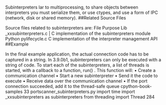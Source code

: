 Subinterpreters lar to multiprocessing, to share objects between interpreters you must serialize them, or use ctypes, and use a form of IPC (network, disk or shared memory). 
##Related Source Files 

 Source ﬁles related to subinterpreters are: File Purpose Lib _xxsubinterpreters.c  | C implementation of the  subinterpreters module Python pylifecycle.c C implementation of the interpreter management API 
##Example 

 In the ﬁnal example application, the actual connection code has to be captured in a string. In 3.9.0b1, subinterpreters can only be executed with a string of code. To start each of the subinterpreters, a list of threads is started, with a callback to a function,  run() . This function will: • Create a communication channel • Start a new subinterpreter • Send it the code to execute • Receive data over the communication channel • If the port connection succeeded, add it to the thread-safe queue cpython-book-samples 33 portscanner_subinterpreters.py import  time import  _xxsubinterpreters  as  subinterpreters from  threading  import  Thread 284